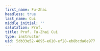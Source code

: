 ```yaml
---
first_name: Fu-Zhai
headless: true
last_name: Cui
middle_initial: ''
salutation: Prof.
title: Prof. Fu-Zhai Cui
type: instructor
uid: 5db33e52-4895-e610-ef28-eb8bcda8e977
---
```

